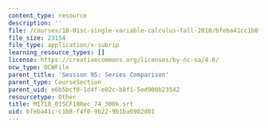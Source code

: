 ```yaml
---
content_type: resource
description: ''
file: /courses/18-01sc-single-variable-calculus-fall-2010/bfeba41cc1b8f4f09b229b1ba6902d01_MIT18_01SCF10Rec_74_300k.srt
file_size: 23154
file_type: application/x-subrip
learning_resource_types: []
license: https://creativecommons.org/licenses/by-nc-sa/4.0/
ocw_type: OCWFile
parent_title: 'Session 95: Series Comparison'
parent_type: CourseSection
parent_uid: e6b5bcf0-1d4f-e02c-b8f1-5ed900b23542
resourcetype: Other
title: MIT18_01SCF10Rec_74_300k.srt
uid: bfeba41c-c1b8-f4f0-9b22-9b1ba6902d01
---
```

